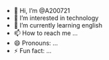 - 👋 Hi, I’m @A200721
- 👀 I’m interested in technology
- 🌱 I’m currently learning english
- 📫 How to reach me ...
- 😄 Pronouns: ...
- ⚡ Fun fact: ...


